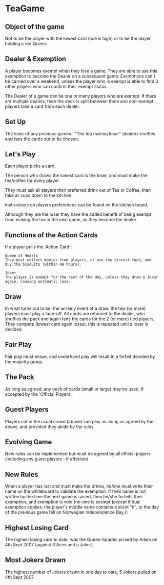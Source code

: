 # TeaGame

## Object of the game
Not to be the player with the lowest card (ace is high) or to be the player holding a red Queen.

## Dealer & Exemption
A player becomes exempt when they lose a game. They are able to use this exemption to become the Dealer on a subsequent game. Exemptions can't be carried over a weekend, unless the player who is exempt is able to find 3 other players who can confirm their exempt status.

The Dealer of a game can be one or many players who are exempt. If there are multiple dealers, then the deck is split between them and non-exempt players take a card from each dealer.

## Set Up
The loser of any previous games.. "The tea making loser" (dealer) shuffles and fans the cards out to be chosen.

## Let's Play
Each player picks a card.

The person who draws the lowest card is the loser, and must make the tea/coffee for every player.

They must ask all players their preferred drink out of Tea or Coffee, then take all cups down to the kitchen.

Instructions on players preferences can be found on the kitchen board.

Although they are the loser they have the added benefit of being exempt from making the tea in the next game, as they become the dealer.

## Functions of the Action Cards
If a player pulls the 'Action Card':

    Queen of Hearts
    They must collect monies from players, or use the biscuit fund, and buy the biscuits (within 48 hours).

    Joker
    The player is exempt for the rest of the day, unless they draw a Joker again, causing automatic loss.

## Draw
In what turns out to be, the unlikely event of a draw. the two (or more) players must play a face-off. All cards are returned to the dealer, who shuffles the pack and again fans the cards for the 2 (or more) tied players. They compete (lowest card again loses), this is repeated until a loser is decided.

## Fair Play
Fair play must ensue, and underhand play will result in a forfeit decided by the majority group.

## The Pack
As long as agreed, any pack of cards (small or large) may be used, if accepted by the 'Official Players'.

## Guest Players
Players not in the usual crowd (above) can play as along as agreed by the above, and provided they abide by the rules.

## Evolving Game
New rules can be implemented but must be agreed by all official players (including any guest players - if affected)

## New Rules
When a player has lost and must make the drinks, he/she must write their name on the whiteboard to validate the exemption. If their name is not written by the time the next game is raised, then he/she forfeits their exemption, and exemption is void (no-one is exempt (except if dual exemption applies, the player's middle name contains a silent "h", or the day of the previous game fell on Norwegian Independence Day.))

## Highest Losing Card
The highest losing card to date, was the Queen-Spades picked by Adam on 4th Sept 2007 (against 3 Aces and a Joker)

## Most Jokers Drawn
The highest number of Jokers drawn in one day to date, 5 Jokers pulled on 4th Sept 2007
